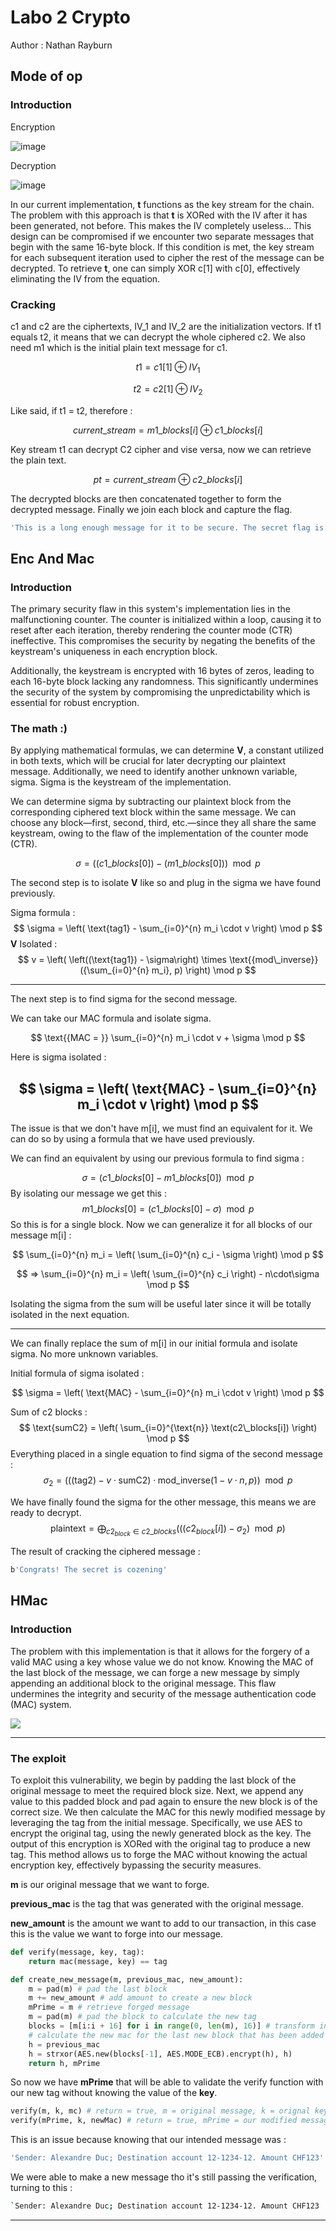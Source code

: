 # Labo 2 Crypto
Author : Nathan Rayburn

## Mode of op

### Introduction

Encryption

![image](encry.png)

Decryption 

![image](decry.png)

In our current implementation, **t** functions as the key stream for the chain. The problem with this approach is that **t** is XORed with the IV after it has been generated, not before. This makes the IV completely useless... This design can be compromised if we encounter two separate messages that begin with the same 16-byte block. If this condition is met, the key stream for each subsequent iteration used to cipher the rest of the message can be decrypted. To retrieve **t**, one can simply XOR c[1] with c[0], effectively eliminating the IV from the equation.

### Cracking

c1 and c2 are the ciphertexts, IV_1 and IV_2 are the initialization vectors. If t1 equals t2, it means that we can decrypt the whole ciphered c2.  We also need m1 which is the initial plain text message for c1.

$$
t1 = c1[1] \oplus IV_1
$$

$$
t2 = c2[1] \oplus IV_2
$$

Like said, if t1 = t2, therefore : 

$$current\_stream = m1\_blocks[i] \oplus c1\_blocks[i]$$

Key stream t1 can decrypt C2 cipher and vise versa, now we can retrieve the plain text.

$$pt = current\_stream \oplus c2\_blocks[i]$$

The decrypted blocks are then concatenated together to form the decrypted message. Finally we join each block and capture the flag.

```bash
'This is a long enough message for it to be secure. The secret flag is laurels\x03\x03\x03'
```

## Enc And Mac

### Introduction
The primary security flaw in this system's implementation lies in the malfunctioning counter. The counter is initialized within a loop, causing it to reset after each iteration, thereby rendering the counter mode (CTR) ineffective. This compromises the security by negating the benefits of the keystream's uniqueness in each encryption block.

Additionally, the keystream is encrypted with 16 bytes of zeros, leading to each 16-byte block lacking any randomness. This significantly undermines the security of the system by compromising the unpredictability which is essential for robust encryption. 


### The math :)

By applying mathematical formulas, we can determine **V**, a constant utilized in both texts, which will be crucial for later decrypting our plaintext message. Additionally, we need to identify another unknown variable, sigma. Sigma is the keystream of the implementation.

We can determine sigma by subtracting our plaintext block from the corresponding ciphered text block within the same message. We can choose any block—first, second, third, etc.—since they all share the same keystream, owing to the flaw of the implementation of the counter mode (CTR).

$$
\sigma = \left( (c1\_blocks[0]) - (m1\_blocks[0]) \right) \mod p
$$

The second step is to isolate **V** like so and plug in the sigma we have found previously.


 Sigma formula :
$$
\sigma = \left( \text{tag1} - \sum_{i=0}^{n} m_i \cdot v \right) \mod p
$$
**V** Isolated :
$$
v = \left( \left((\text{tag1}) - \sigma\right) \times \text{{mod\_inverse}}({\sum_{i=0}^{n} m_i}, p) \right) \mod p
$$


---
The next step is to find sigma for the second message. 

We can take our MAC formula and isolate sigma.


$$
\text{{MAC = }} \sum_{i=0}^{n} m_i \cdot v + \sigma \mod p
$$

Here is sigma isolated :

$$
\sigma = \left( \text{MAC} - \sum_{i=0}^{n} m_i \cdot v \right) \mod p
$$
---

The issue is that we don't have m[i], we must find an equivalent for it. We can do so by using a formula that we have used previously. 

We can find an equivalent by using our previous formula to find sigma :

$$
\sigma = \left( c1\_blocks[0] - m1\_blocks[0] \right) \mod p
$$
By isolating our message we get this :
$$
m1\_blocks[0] = \left( c1\_blocks[0] - \sigma \right) \mod p
$$
So this is for a single block.
Now we can generalize it for all blocks of our message m[i] :

$$
\sum_{i=0}^{n} m_i = \left( \sum_{i=0}^{n} c_i - \sigma \right) \mod p
$$

$$
=> \sum_{i=0}^{n} m_i = \left( \sum_{i=0}^{n} c_i  \right) - n\cdot\sigma \mod p
$$

Isolating the sigma from the sum will be useful later since it will be totally isolated in the next equation.

---

We can finally replace the sum of m[i] in our initial formula and isolate sigma. No more unknown variables.

Initial formula of sigma isolated : 

$$
\sigma = \left( \text{MAC} - \sum_{i=0}^{n} m_i \cdot v \right) \mod p
$$

Sum of c2 blocks :
$$
\text{sumC2} = \left( \sum_{i=0}^{\text{n}} \text(c2\_blocks[i]) \right) \mod p
$$
Everything placed in a single equation to find sigma of the second message :
$$
\sigma_2 = \left( \left((\text{{tag2}}) - v \cdot \text{{sumC2}}\right) \cdot \text{{mod\_inverse}}(1 - v \cdot n, p) \right) \mod p
$$

We have finally found the sigma for the other message, this means we are ready to decrypt.
$$
\text{{plaintext}} = \bigoplus_{c2_{block} \in c2\_blocks} \left( \left( (c2_{block}[i]) - \sigma_2 \right) \mod p \right)
$$

The result of cracking the ciphered message : 

```bash
b'Congrats! The secret is cozening'
```
## HMac

### Introduction
The problem with this implementation is that it allows for the forgery of a valid MAC using a key whose value we do not know. Knowing the MAC of the last block of the message, we can forge a new message by simply appending an additional block to the original message. This flaw undermines the integrity and security of the message authentication code (MAC) system.

[![](https://mermaid.ink/img/pako:eNpNkMFqwzAQRH9l2XNC7i4U7NjQQ6GQXApRKKq1rYRtychSWhPl37OuklCdpNmZx6zO2DpFWOC3l6OG192TsMCnPAjsaN6Mnk7GxQm0nLTAI6zXz-kkewgOyLZ-HkOCis1ls__ooNlWbMqILaufvWu7gznek4xke55XiwLpRiGVoObEyyNf_82bW5_8YMP7226hZbnJDEu_AbhVpH-94McEnaAUFlc4kB-kUbzoeUkKDJoGEljwVUnfCRT2wj4Zg9vPtsUi-EgrjKOSgWoj-X8GLL5kP9HlCmdBYGA?type=png)](https://mermaid.live/edit#pako:eNpNkMFqwzAQRH9l2XNC7i4U7NjQQ6GQXApRKKq1rYRtychSWhPl37OuklCdpNmZx6zO2DpFWOC3l6OG192TsMCnPAjsaN6Mnk7GxQm0nLTAI6zXz-kkewgOyLZ-HkOCis1ls__ooNlWbMqILaufvWu7gznek4xke55XiwLpRiGVoObEyyNf_82bW5_8YMP7226hZbnJDEu_AbhVpH-94McEnaAUFlc4kB-kUbzoeUkKDJoGEljwVUnfCRT2wj4Zg9vPtsUi-EgrjKOSgWoj-X8GLL5kP9HlCmdBYGA)

---
### The exploit
To exploit this vulnerability, we begin by padding the last block of the original message to meet the required block size. Next, we append any value to this padded block and pad again to ensure the new block is of the correct size. We then calculate the MAC for this newly modified message by leveraging the tag from the initial message. Specifically, we use AES to encrypt the original tag, using the newly generated block as the key. The output of this encryption is XORed with the original tag to produce a new tag. This method allows us to forge the MAC without knowing the actual encryption key, effectively bypassing the security measures.

**m**            is our original message that we want to forge.

**previous_mac** is the tag that was generated with the original message.

**new_amount** is the amount we want to add to our transaction, in this case this is the value we want to forge into our message.

```python
def verify(message, key, tag):
    return mac(message, key) == tag

def create_new_message(m, previous_mac, new_amount):
    m = pad(m) # pad the last block
    m += new_amount # add amount to create a new block
    mPrime = m # retrieve forged message
    m = pad(m) # pad the block to calculate the new tag
    blocks = [m[i:i + 16] for i in range(0, len(m), 16)] # transform into blocks
    # calculate the new mac for the last new block that has been added
    h = previous_mac
    h = strxor(AES.new(blocks[-1], AES.MODE_ECB).encrypt(h), h)
    return h, mPrime
```
So now we have **mPrime** that will be able to validate the verify function with our new tag without knowing the value of the **key**.

```python
verify(m, k, mc) # return = true, m = original message, k = orignal key, mc = tag
verify(mPrime, k, newMac) # return = true, mPrime = our modified message, k = still the original key, newMac = says for it self

```
This is an issue because knowing that our intended message was :

```bash
'Sender: Alexandre Duc; Destination account 12-1234-12. Amount CHF123'
```

We were able to make a new message tho it's still passing the verification, turning to this :
```bash
`Sender: Alexandre Duc; Destination account 12-1234-12. Amount CHF123           800`
```

---